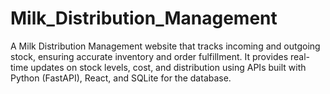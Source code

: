 # Milk_Distribution_Management
A Milk Distribution Management website that tracks incoming and outgoing stock, ensuring accurate inventory and order fulfillment. It provides real-time updates on stock levels, cost, and distribution using APIs built with Python (FastAPI), React, and SQLite for the database.
